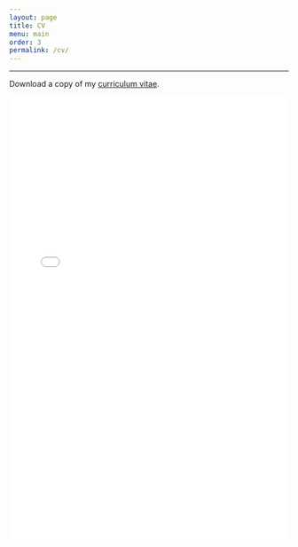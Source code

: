 ```yaml
---
layout: page
title: CV
menu: main
order: 3
permalink: /cv/
---
```

***
Download a copy of my [curriculum vitae](../assets/docs/swan_CV_ENG.pdf).

<iframe src="../assets/docs/swan_CV_ENG.pdf" style="height: 800px; width: 100%; border: none;" scrolling="yes"></iframe>

<!--class="gde-frame"-->